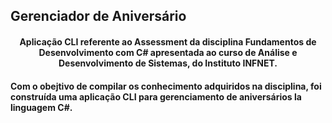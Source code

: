 ## Gerenciador de Aniversário

<h4 align="center"> 
    Aplicação CLI referente ao Assessment da disciplina Fundamentos de Desenvolvimento com C# apresentada ao curso de Análise e Desenvolvimento de Sistemas, do Instituto INFNET.
</h4>


#### Com o obejtivo de compilar os conhecimento adquiridos na disciplina, foi construída uma aplicação CLI para gerenciamento de aniversários la linguagem C#.












